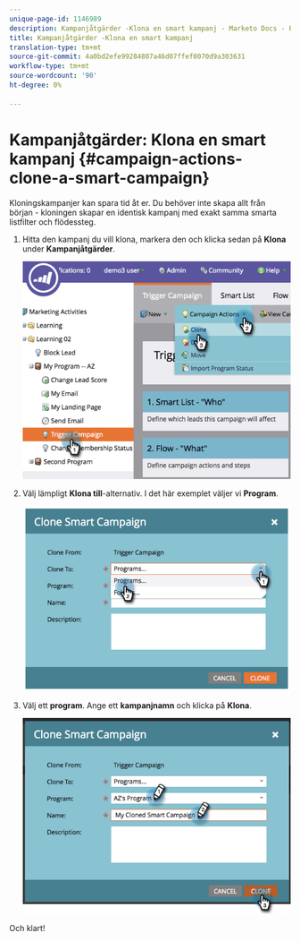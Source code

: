 ```yaml
---
unique-page-id: 1146989
description: Kampanjåtgärder -Klona en smart kampanj - Marketo Docs - Produktdokumentation
title: Kampanjåtgärder -Klona en smart kampanj
translation-type: tm+mt
source-git-commit: 4a0bd2efe99284807a46d07ffef0070d9a303631
workflow-type: tm+mt
source-wordcount: '90'
ht-degree: 0%

---
```



# Kampanjåtgärder: Klona en smart kampanj {#campaign-actions-clone-a-smart-campaign}

Kloningskampanjer kan spara tid åt er. Du behöver inte skapa allt från början - kloningen skapar en identisk kampanj med exakt samma smarta listfilter och flödessteg.

1. Hitta den kampanj du vill klona, markera den och klicka sedan på **Klona** under **Kampanjåtgärder**.

   ![](assets/image2014-9-22-13-3a56-3a34.png)

1. Välj lämpligt **Klona till**-alternativ. I det här exemplet väljer vi **Program**.

   ![](assets/image2014-9-22-13-3a56-3a56.png)

1. Välj ett **program**. Ange ett **kampanjnamn** och klicka på **Klona**.

   ![](assets/image2014-9-22-13-3a57-3a9.png)

Och klart!
